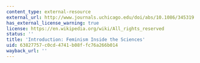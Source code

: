 ```yaml
---
content_type: external-resource
external_url: http://www.journals.uchicago.edu/doi/abs/10.1086/345319
has_external_license_warning: true
license: https://en.wikipedia.org/wiki/All_rights_reserved
status: ''
title: 'Introduction: Feminism Inside the Sciences'
uid: 63827757-c0cd-4741-b08f-fc76a266b014
wayback_url: ''
---
```

